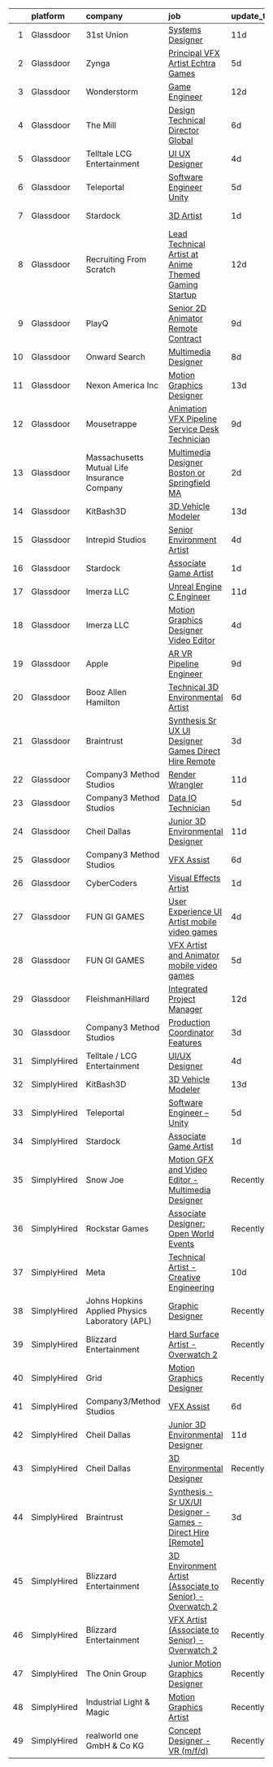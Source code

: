 

|    | platform    | company                                        | job                                                                                                                                                                                                                                                                                                                                                                                                                                                                                                                                                                                                                                                                                                                                                                                                                                                                                                                                                                                                                                                                                                                                                                                                                                                                                                                                                                   | update_time   | location          |
|---:|:------------|:-----------------------------------------------|:----------------------------------------------------------------------------------------------------------------------------------------------------------------------------------------------------------------------------------------------------------------------------------------------------------------------------------------------------------------------------------------------------------------------------------------------------------------------------------------------------------------------------------------------------------------------------------------------------------------------------------------------------------------------------------------------------------------------------------------------------------------------------------------------------------------------------------------------------------------------------------------------------------------------------------------------------------------------------------------------------------------------------------------------------------------------------------------------------------------------------------------------------------------------------------------------------------------------------------------------------------------------------------------------------------------------------------------------------------------------|:--------------|:------------------|
|  1 | Glassdoor   | 31st Union                                     | [Systems Designer](https://www.glassdoor.com/partner/jobListing.htm?pos=111&ao=1136043&s=58&guid=00000182c463427791811a461d952c7e&src=GD_JOB_AD&t=SR&vt=w&cs=1_6c8381be&cb=1661152215993&jobListingId=1008065562154&jrtk=3-0-1gb266gl3m6pd801-1gb266glg23j4000-ff11eba667e39b69-)                                                                                                                                                                                                                                                                                                                                                                                                                                                                                                                                                                                                                                                                                                                                                                                                                                                                                                                                                                                                                                                                                     | 11d           | San Mateo, CA     |
|  2 | Glassdoor   | Zynga                                          | [Principal VFX Artist   Echtra Games](https://www.glassdoor.com/partner/jobListing.htm?pos=122&ao=1136043&s=58&guid=00000182c463427791811a461d952c7e&src=GD_JOB_AD&t=SR&vt=w&cs=1_bafac513&cb=1661152215994&jobListingId=1008075023804&jrtk=3-0-1gb266gl3m6pd801-1gb266glg23j4000-17d460c6f555c914-)                                                                                                                                                                                                                                                                                                                                                                                                                                                                                                                                                                                                                                                                                                                                                                                                                                                                                                                                                                                                                                                                  | 5d            | San Francisco, CA |
|  3 | Glassdoor   | Wonderstorm                                    | [Game Engineer](https://www.glassdoor.com/partner/jobListing.htm?pos=130&ao=1136043&s=58&guid=00000182c463427791811a461d952c7e&src=GD_JOB_AD&t=SR&vt=w&ea=1&cs=1_2f5e4af6&cb=1661152215995&jobListingId=1008063174389&jrtk=3-0-1gb266gl3m6pd801-1gb266glg23j4000-668657c57190f7bc-)                                                                                                                                                                                                                                                                                                                                                                                                                                                                                                                                                                                                                                                                                                                                                                                                                                                                                                                                                                                                                                                                                   | 12d           | Los Angeles, CA   |
|  4 | Glassdoor   | The Mill                                       | [Design Technical Director  Global](https://www.glassdoor.com/partner/jobListing.htm?pos=119&ao=1136043&s=58&guid=00000182c463427791811a461d952c7e&src=GD_JOB_AD&t=SR&vt=w&ea=1&cs=1_9fc67956&cb=1661152215994&jobListingId=1008072942590&jrtk=3-0-1gb266gl3m6pd801-1gb266glg23j4000-ea11995893d5d192-)                                                                                                                                                                                                                                                                                                                                                                                                                                                                                                                                                                                                                                                                                                                                                                                                                                                                                                                                                                                                                                                               | 6d            | New York, NY      |
|  5 | Glassdoor   | Telltale   LCG Entertainment                   | [UI UX Designer](https://www.glassdoor.com/partner/jobListing.htm?pos=108&ao=1136043&s=58&guid=00000182c463427791811a461d952c7e&src=GD_JOB_AD&t=SR&vt=w&ea=1&cs=1_1b0b44a0&cb=1661152215993&jobListingId=1008077348225&jrtk=3-0-1gb266gl3m6pd801-1gb266glg23j4000-d5910ed26c772035-)                                                                                                                                                                                                                                                                                                                                                                                                                                                                                                                                                                                                                                                                                                                                                                                                                                                                                                                                                                                                                                                                                  | 4d            | California        |
|  6 | Glassdoor   | Teleportal                                     | [Software Engineer   Unity](https://www.glassdoor.com/partner/jobListing.htm?pos=101&ao=1110586&s=58&guid=00000182c463427791811a461d952c7e&src=GD_JOB_AD&t=SR&vt=w&ea=1&cs=1_35f40477&cb=1661152215992&jobListingId=1008075046577&cpc=ACAF1607C5C1E404&jrtk=3-0-1gb266gl3m6pd801-1gb266glg23j4000-a2586b8f60e5c255--6NYlbfkN0AntC0C-TCVph3zu4OMPCfnQ-MMa4QglcNogR1ub3Tc_pVtaDijIQNGqjZUjoXo2yKwu64KD8-YtFIR2I8kkqCbL07rpeOqxyEMXIKB1ZwOfsl0Q6IfIhQNenE7zHvKHruNGpl76kDxluITjcBqrRgn64vIx2FQD8vXwu5Xm23Gx3RzCIfCAb9mVGdhDJfdG4F7Sr6L5E2wSR5WchzVihtMtf_ADy91wmhNCtGIMYaPVS2pgRNnpg13-XVzxbipCBRB_feKXCt9HkbqmQRZJsSBdT6kdXkcJXJivgOB1f9i7vWcKU_rvy0ZYgiWsFJH5KR1CPZrKk7gVcQySMHjszw2Kkoge6fuqqJ33akcGkG0e2uq15oWVYfGdcdt3HVW1wiXPoc-VwVbv4vcWPkcO_0NCQQYl50KDhV14WUzM2vwMzGd--qpoUALTrGf0Wi9w0tkxSS7O2pX5fSM149oB5n_VMQW0AJgbW6zViEIWWZaRgA9Galh5x365_rOzEzo-_UdCc2M2hZpEQ%3D%3D)                                                                                                                                                                                                                                                                                                                                                                                                                                                                                      | 5d            | Culver City, CA   |
|  7 | Glassdoor   | Stardock                                       | [3D Artist](https://www.glassdoor.com/partner/jobListing.htm?pos=127&ao=1136043&s=58&guid=00000182c463427791811a461d952c7e&src=GD_JOB_AD&t=SR&vt=w&ea=1&cs=1_195f5240&cb=1661152215994&jobListingId=1008082401605&jrtk=3-0-1gb266gl3m6pd801-1gb266glg23j4000-1d119b2ae0e00642-)                                                                                                                                                                                                                                                                                                                                                                                                                                                                                                                                                                                                                                                                                                                                                                                                                                                                                                                                                                                                                                                                                       | 1d            | Plymouth, MI      |
|  8 | Glassdoor   | Recruiting From Scratch                        | [Lead Technical Artist at Anime Themed Gaming Startup](https://www.glassdoor.com/partner/jobListing.htm?pos=117&ao=1136043&s=58&guid=00000182c463427791811a461d952c7e&src=GD_JOB_AD&t=SR&vt=w&ea=1&cs=1_0b13eeb7&cb=1661152215993&jobListingId=1008063273384&jrtk=3-0-1gb266gl3m6pd801-1gb266glg23j4000-49747242ccf0e877-)                                                                                                                                                                                                                                                                                                                                                                                                                                                                                                                                                                                                                                                                                                                                                                                                                                                                                                                                                                                                                                            | 12d           | Durham, NC        |
|  9 | Glassdoor   | PlayQ                                          | [Senior 2D Animator  Remote Contract ](https://www.glassdoor.com/partner/jobListing.htm?pos=124&ao=1136043&s=58&guid=00000182c463427791811a461d952c7e&src=GD_JOB_AD&t=SR&vt=w&cs=1_be78bf49&cb=1661152215994&jobListingId=1008069187269&jrtk=3-0-1gb266gl3m6pd801-1gb266glg23j4000-c36762c0bb91b9b0-)                                                                                                                                                                                                                                                                                                                                                                                                                                                                                                                                                                                                                                                                                                                                                                                                                                                                                                                                                                                                                                                                 | 9d            | Santa Monica, CA  |
| 10 | Glassdoor   | Onward Search                                  | [Multimedia Designer](https://www.glassdoor.com/partner/jobListing.htm?pos=105&ao=1110586&s=58&guid=00000182c463427791811a461d952c7e&src=GD_JOB_AD&t=SR&vt=w&cs=1_eca2f307&cb=1661152215992&jobListingId=1008069681768&cpc=2CAED5C921A5F994&jrtk=3-0-1gb266gl3m6pd801-1gb266glg23j4000-2d640572d98285ba--6NYlbfkN0B7YoEZZ2QAGDyEGGmBPAUWSHc1Mt3sMCn9FehKcWA3w0R0aH9tn_iPRcrT6N-MqNTmcJl1DGypGoLqyk3sPT4ZMdm2j0oFgF-VVNoKfFKYLre8WiRW1sp-lEyaK-hfZsNoW3GVhrya3sx2siXYusC84VllIXH1IgYQyqg6Ch8FA94bySQdOkOcStqBObQuhCMVqBTqlFSwm99ZhqYcEJHXO6MMnEMj7uN0vGJTposbKh0kxiD73zocBOv7bap8dr7Oq1WgCswxKroynNHGZ7-dfbJJ9DKoBmhUrdiP4TQeWR4XdBCF4vUiRlmmNstyehU2DB49Ul0tTerpmsWYqR3yuDeRE93o5uCa2NzAoFmdnd8mYXQR9klPLhQ5skJpIutxQhS6g0n9m3__Z58p0-ArtJRJBeJqfZAZsWoHOHrj0xejb1sPJ1zxbMakZB8Hu5q4l8rkdFbAfSZCbGt7VxXpkqOKqDoCi_a2cptPC0ESq3ciWS6M4mhVQHxFnP-zy7WgGBFrKoLeWxQRGUedL3sn0BA3ehR5bqQDLOmoDcU8ey-gBJM2VCAjpRG3qF-_Bu_9BZz_IFnhJE3tF-fe5dH0_DbHUuInrkCqou6gI6ytIi1RV_-tlH4AKPoO-GGl-JtNXVsp-4EmMGBJIjqNEe_1KG3um4HwBazwXSLaC6w9pvHiKl3cDeV6UfJUoIM8eZtEhO8yqf-6XTUlIkskJE8vWHj5gtSMH_qjyRr0A96Lj88dyMjKepJCDYQwfBHGJr43HirM3l2dVbQzuo0ku18-3VGvqPvW3zcsSQG4MYPgSFqOFw1KCg_bEaCPObU-15GXOEEQC1qEDXnPOzSeBOYn9KKUtNtJVvr96K0eC7EkxcMM93O14mNUwntWWObrxDA8aapOwTHpWxwZmTY8rGBlR43mexjruBkoD0Oo9xgrbbjikrYoPtDJd_3yqavA5LiqJQ1BW5ESIVYq6l56GxdQcrneh-HPF4cSfBozGQKxew%3D%3D) | 8d            | Springfield, MA   |
| 11 | Glassdoor   | Nexon America Inc                              | [Motion Graphics Designer](https://www.glassdoor.com/partner/jobListing.htm?pos=120&ao=1136043&s=58&guid=00000182c463427791811a461d952c7e&src=GD_JOB_AD&t=SR&vt=w&ea=1&cs=1_ab21b66c&cb=1661152215994&jobListingId=1008061552056&jrtk=3-0-1gb266gl3m6pd801-1gb266glg23j4000-b216ac2c52511ce2-)                                                                                                                                                                                                                                                                                                                                                                                                                                                                                                                                                                                                                                                                                                                                                                                                                                                                                                                                                                                                                                                                        | 13d           | El Segundo, CA    |
| 12 | Glassdoor   | Mousetrappe                                    | [Animation   VFX Pipeline   Service Desk Technician](https://www.glassdoor.com/partner/jobListing.htm?pos=128&ao=1136043&s=58&guid=00000182c463427791811a461d952c7e&src=GD_JOB_AD&t=SR&vt=w&ea=1&cs=1_8dd4c8ce&cb=1661152215994&jobListingId=1008069113649&jrtk=3-0-1gb266gl3m6pd801-1gb266glg23j4000-1738c391c0b05a81-)                                                                                                                                                                                                                                                                                                                                                                                                                                                                                                                                                                                                                                                                                                                                                                                                                                                                                                                                                                                                                                              | 9d            | Burbank, CA       |
| 13 | Glassdoor   | Massachusetts Mutual Life Insurance Company    | [Multimedia Designer   Boston or Springfield  MA](https://www.glassdoor.com/partner/jobListing.htm?pos=106&ao=1136043&s=58&guid=00000182c463427791811a461d952c7e&src=GD_JOB_AD&t=SR&vt=w&cs=1_383d79a3&cb=1661152215992&jobListingId=1008080457446&jrtk=3-0-1gb266gl3m6pd801-1gb266glg23j4000-a23054d95f5ffb3d-)                                                                                                                                                                                                                                                                                                                                                                                                                                                                                                                                                                                                                                                                                                                                                                                                                                                                                                                                                                                                                                                      | 2d            | Springfield, MA   |
| 14 | Glassdoor   | KitBash3D                                      | [3D Vehicle Modeler](https://www.glassdoor.com/partner/jobListing.htm?pos=112&ao=1136043&s=58&guid=00000182c463427791811a461d952c7e&src=GD_JOB_AD&t=SR&vt=w&ea=1&cs=1_434f4ecd&cb=1661152215993&jobListingId=1008061372715&jrtk=3-0-1gb266gl3m6pd801-1gb266glg23j4000-1e2b1efa5a11cc9e-)                                                                                                                                                                                                                                                                                                                                                                                                                                                                                                                                                                                                                                                                                                                                                                                                                                                                                                                                                                                                                                                                              | 13d           | Remote            |
| 15 | Glassdoor   | Intrepid Studios                               | [Senior Environment Artist](https://www.glassdoor.com/partner/jobListing.htm?pos=129&ao=1136043&s=58&guid=00000182c463427791811a461d952c7e&src=GD_JOB_AD&t=SR&vt=w&cs=1_3f57f78a&cb=1661152215994&jobListingId=1008077643557&jrtk=3-0-1gb266gl3m6pd801-1gb266glg23j4000-ff75fddf9610f950-)                                                                                                                                                                                                                                                                                                                                                                                                                                                                                                                                                                                                                                                                                                                                                                                                                                                                                                                                                                                                                                                                            | 4d            | San Diego, CA     |
| 16 | Glassdoor   | Stardock                                       | [Associate Game Artist](https://www.glassdoor.com/partner/jobListing.htm?pos=109&ao=1136043&s=58&guid=00000182c463427791811a461d952c7e&src=GD_JOB_AD&t=SR&vt=w&ea=1&cs=1_d1d64192&cb=1661152215993&jobListingId=1008082401598&jrtk=3-0-1gb266gl3m6pd801-1gb266glg23j4000-484821df94f7afe5-)                                                                                                                                                                                                                                                                                                                                                                                                                                                                                                                                                                                                                                                                                                                                                                                                                                                                                                                                                                                                                                                                           | 1d            | Plymouth, MI      |
| 17 | Glassdoor   | Imerza  LLC                                    | [Unreal Engine   C   Engineer](https://www.glassdoor.com/partner/jobListing.htm?pos=114&ao=1136043&s=58&guid=00000182c463427791811a461d952c7e&src=GD_JOB_AD&t=SR&vt=w&ea=1&cs=1_89547208&cb=1661152215993&jobListingId=1008064153668&jrtk=3-0-1gb266gl3m6pd801-1gb266glg23j4000-d0e7591fb852b818-)                                                                                                                                                                                                                                                                                                                                                                                                                                                                                                                                                                                                                                                                                                                                                                                                                                                                                                                                                                                                                                                                    | 11d           | Remote            |
| 18 | Glassdoor   | Imerza  LLC                                    | [Motion Graphics Designer Video Editor](https://www.glassdoor.com/partner/jobListing.htm?pos=116&ao=1136043&s=58&guid=00000182c463427791811a461d952c7e&src=GD_JOB_AD&t=SR&vt=w&ea=1&cs=1_ac6857fe&cb=1661152215993&jobListingId=1008075848491&jrtk=3-0-1gb266gl3m6pd801-1gb266glg23j4000-6ca1c1b9b1645274-)                                                                                                                                                                                                                                                                                                                                                                                                                                                                                                                                                                                                                                                                                                                                                                                                                                                                                                                                                                                                                                                           | 4d            | Sarasota, FL      |
| 19 | Glassdoor   | Apple                                          | [AR VR Pipeline Engineer](https://www.glassdoor.com/partner/jobListing.htm?pos=104&ao=1110586&s=58&guid=00000182c463427791811a461d952c7e&src=GD_JOB_AD&t=SR&vt=w&cs=1_70f2c896&cb=1661152215992&jobListingId=1008068025666&cpc=654405A9B1E0A9F5&jrtk=3-0-1gb266gl3m6pd801-1gb266glg23j4000-3e31f7e030a619a9--6NYlbfkN0BvKrLyj5gPmtZO9T8euul8TCxuuKNOtzRJOomxnwSEodTz2Bc-sPZl1dBMH13w-jOn-z4oREFcRMKxAO_d9jckgdAmZNeCH-vBMb5EZYWWQn24NRKpSKGkgq8Fq87y_RqJ-aFc0OpujB-kyuL0R_EaAYBNg7OCR3OEqNr7_vy0sJE3J7gRNCx3_10mYwFag6nwuKUuLM-uASAwM5XPwQlk44M7CwJ864J0VtMBk8nsMp-GkNFn4qSNI9bZQBRW5rGpfMDAJlvNwZMqdT1VFaKtx1N54CgDkFTFO3WhNlKpi0DEYzzPmPMC04tF7i6TcIjgosQg1-sWQH_LCsjUzwjIZCqsV_Z6GedBzkEs1omNR6Lw2XN3qu5NAPJgKj9rdi2QVuh1Yqq4KfNf4vFHBSe_fL8krTM4ZmFs7g7NwVKhGCxRI9r3uJqrJUDWRTN1STpUWA3p81B1njZQrdJIKH_w3zXB1AuNQ3_rCfDBM-dDI2IFf-2N3EnRnmClChf9IDiEm5ZGB5vpRLPbsCRiueUbVdmkSNQH9DhOGHKG7GdtxinHKPUdUIWM57PAA4tXT7HjVXU4y5EIt8CGeReZnsJ-7iVjyNj2zn0geTjs34qEJi63jX6q5bCks3lSLZUtGX7yRDbCiCpJyIZuVEeL6AY0947uBXa5LTugTld0u4sa3IEyV47sSu7722iC2eNyU8LH46g8ZGd1d8jL0Z9f-5ovsgj53WC7QwvjM6l6jdTdjn7rb7Im00B00FKynyORt4I4hUonvjRaKPbTSEVTI1-wnzdgykf36Nv_7vhIqaf46ZAnWUMvP9ghbikuOfq_Qu2W4e_ntyGz55uSvkNQPck-pi6Yn6CeYKdrj4-vXc713t4QsBlhJ8BUplVhkRoLqBUtAwObjZv-6MpqOzq3Gm3cVE4Ymh3fV70CFOqmibSZdBwvI6d0ffMKFEZSRSAaqRs%3D)                                           | 9d            | Seattle, WA       |
| 20 | Glassdoor   | Booz Allen Hamilton                            | [Technical 3D Environmental Artist](https://www.glassdoor.com/partner/jobListing.htm?pos=118&ao=1136043&s=58&guid=00000182c463427791811a461d952c7e&src=GD_JOB_AD&t=SR&vt=w&cs=1_3e0da058&cb=1661152215993&jobListingId=1008072673997&jrtk=3-0-1gb266gl3m6pd801-1gb266glg23j4000-9c08369b09d39890-)                                                                                                                                                                                                                                                                                                                                                                                                                                                                                                                                                                                                                                                                                                                                                                                                                                                                                                                                                                                                                                                                    | 6d            | Austin, TX        |
| 21 | Glassdoor   | Braintrust                                     | [Synthesis   Sr UX UI Designer   Games   Direct Hire  Remote ](https://www.glassdoor.com/partner/jobListing.htm?pos=102&ao=1110586&s=58&guid=00000182c463427791811a461d952c7e&src=GD_JOB_AD&t=SR&vt=w&ea=1&cs=1_4dc15dc2&cb=1661152215992&jobListingId=1008080102555&cpc=AC285F3A3ECA6BB0&jrtk=3-0-1gb266gl3m6pd801-1gb266glg23j4000-f75afadf85aa233a--6NYlbfkN0AL3dVr72y2kzw2kaN2Ho5i09lACUMjYeOySpm2U6Kfaoe62CV9xg--plm3aqh2r2TemLtvPaA_HDXJ1tYEi7bqdEMlYF7zpBaArS7LJcMi9mJoSAqoL0efyCRtBmjF-8j4vdxvugJhCcLw7KVAaT7vYFBCdglVdvuSiHxXGv4_7WeNkYnRohexvWI-rY2ajJ389p0IXl0wfY_Q_6_jfM9RSGSMP1EpsHEQw6882VNd70WC-36YITsO5SU7_vzmcwT6GbqdFjOp6cnwKylb8_LQOQZKpb3inc20NufhwzXD45t8FQQyYkgiHkteApy2ATgz6A1Xn-dYRKc_vVxpYjnqloao_SHzjRxJ1hbimvvavyz9vZDhbAdYzolILXpXNW6S0uBxg5Vj7feF4P4inpRTm5OPFq21InTCotZCpxAfyDnctYwdBXOSJUW8z1nx5lZ_48iJ_GHeDDKxwPkPM6T1bP-uHRO-SORXS24PqxmqumFC1AsHv8nrehR3SsdZXfVcg3V6LYnA0tiAqJnSngIAkwpYzmTJTBPohJllOV2HRiBaKbuhj9Oe68LS0orXTw_ODGv9SFcD6aArWey65m1lbXqP3DBbdZ0P8_F0I83xVPOyxMZW4h154tYOpuHBIvxTopcqGhgvzca0r_51_OmSH3ggBjjke5SY2i38gzkaQKFlXBKrZdklH5PLSyytDcTHegHcuaWh7A55mZvIpcsMloLRal3TYHPPRAykvdzg9Bi284KHHIHn)                                                                                                                                                                                                               | 3d            | San Francisco, CA |
| 22 | Glassdoor   | Company3 Method Studios                        | [Render Wrangler](https://www.glassdoor.com/partner/jobListing.htm?pos=115&ao=1136043&s=58&guid=00000182c463427791811a461d952c7e&src=GD_JOB_AD&t=SR&vt=w&cs=1_98a11e34&cb=1661152215993&jobListingId=1008065195619&jrtk=3-0-1gb266gl3m6pd801-1gb266glg23j4000-1b5c6983f5583d83-)                                                                                                                                                                                                                                                                                                                                                                                                                                                                                                                                                                                                                                                                                                                                                                                                                                                                                                                                                                                                                                                                                      | 11d           | Los Angeles, CA   |
| 23 | Glassdoor   | Company3 Method Studios                        | [Data IO Technician](https://www.glassdoor.com/partner/jobListing.htm?pos=126&ao=1136043&s=58&guid=00000182c463427791811a461d952c7e&src=GD_JOB_AD&t=SR&vt=w&cs=1_610b60f3&cb=1661152215994&jobListingId=1008074790942&jrtk=3-0-1gb266gl3m6pd801-1gb266glg23j4000-ce2fa6ee1f6f8ed8-)                                                                                                                                                                                                                                                                                                                                                                                                                                                                                                                                                                                                                                                                                                                                                                                                                                                                                                                                                                                                                                                                                   | 5d            | New York, NY      |
| 24 | Glassdoor   | Cheil Dallas                                   | [Junior 3D Environmental Designer](https://www.glassdoor.com/partner/jobListing.htm?pos=110&ao=1136043&s=58&guid=00000182c463427791811a461d952c7e&src=GD_JOB_AD&t=SR&vt=w&ea=1&cs=1_5ac5d0ba&cb=1661152215993&jobListingId=1008064407489&jrtk=3-0-1gb266gl3m6pd801-1gb266glg23j4000-1ab3087d1c2e9b60-)                                                                                                                                                                                                                                                                                                                                                                                                                                                                                                                                                                                                                                                                                                                                                                                                                                                                                                                                                                                                                                                                | 11d           | Plano, TX         |
| 25 | Glassdoor   | Company3 Method Studios                        | [VFX Assist](https://www.glassdoor.com/partner/jobListing.htm?pos=107&ao=1136043&s=58&guid=00000182c463427791811a461d952c7e&src=GD_JOB_AD&t=SR&vt=w&cs=1_e2fc1b26&cb=1661152215993&jobListingId=1008072978270&jrtk=3-0-1gb266gl3m6pd801-1gb266glg23j4000-ddbff146cf3d76c6-)                                                                                                                                                                                                                                                                                                                                                                                                                                                                                                                                                                                                                                                                                                                                                                                                                                                                                                                                                                                                                                                                                           | 6d            | New York, NY      |
| 26 | Glassdoor   | CyberCoders                                    | [Visual Effects Artist](https://www.glassdoor.com/partner/jobListing.htm?pos=103&ao=1110586&s=58&guid=00000182c463427791811a461d952c7e&src=GD_JOB_AD&t=SR&vt=w&ea=1&cs=1_2b8f2ea9&cb=1661152215992&jobListingId=1008082967505&cpc=451933188B21919D&jrtk=3-0-1gb266gl3m6pd801-1gb266glg23j4000-c25e48562126b7e0--6NYlbfkN0CpFJQzrgRR8WqXWK1qKKEqALWJw739KlKqr2H-MSI4eoBlI4EFrmor2FYZMP3muM0sDczIvLlqMLpU8lvkVVBn2qz04jEDmZAiNk8ptBgfhC8ALrA2vKUMNrAdtnYhQjDF_sxEMnGLzIW6gO7DyZcGoa4e_lVCkbx4ZfoZeefImmPqC0TxWGm-kFhHQ2JdCpn8zv9-oXWE5J2jRMJrqZHl63MdYsMJ0VrpUsOpa6XmIGGPYDlNYygOE4-mhMgNSnmjorAHOqB8QPlyoD0U3JAGI0_PLrjyWbx5QlRptpY5W6M8hM1y2vO7H4UdxsDrMs7sBhYdTmZ1tuVcA5JM7ydkRlleQTdA5NU0DY91m8to2s9npv8DAFLnxVNNfTUqS3y0KQQEyi7KBUo3PNNklUcRLKGplk86kDKXFlhMTnQ1sZLKAXbr4F8dsp9nc_hWIWMI38UbHFAUgehe9ChKcgySpHQYn7XASXFYG3wc4DpRRcx7m9V_qDT55wUa4KGQDFM_NCg4eBskjsI-DC_-OOAIy-dE8WG2ZgoxkYKVqoJCb7BXN3xRrQ6a3h30_I3IZB5p4Zt904lxsvr9OVYdXpOjLBpn8EXeTvzbpD9tnbBjxNmgeUFLawfuf9lNIA_y1aI-oVOkARcYimmQQX69Vgl4MsvSFJizEVnOAH0BLdt3Dv_sFO1VN6YDmHP1dHr_Z6Any-v9kOfQZgcdEpFASwb9AbPklAzeu8Y49xciML2TvcMEBzt6bnfLc7mDVXwadj1_l6prurtjTFzRYM8Bm2xBeIHrM4K1R_u5M2Beq3Ybao6dosqAql6F4uhOomyB7vqb2nPlZtKQwgNutTnaIgwZe3OPv_YweY4_uTtrfqm6Oho5uCoo4hzflLE70u8fI6NEs5o4LNZxsSX4Erz0f_-NJOEvaFQLmHKxuytclbDJ1guULAemTaDK8mO5dOECxI1hgln8yIcom0-z0Xm-1-njMzvTIkcr4Tk%3D)        | 1d            | Los Angeles, CA   |
| 27 | Glassdoor   | FUN GI GAMES                                   | [User Experience   UI Artist  mobile video games ](https://www.glassdoor.com/partner/jobListing.htm?pos=113&ao=1136043&s=58&guid=00000182c463427791811a461d952c7e&src=GD_JOB_AD&t=SR&vt=w&ea=1&cs=1_0d67de27&cb=1661152215993&jobListingId=1008076401319&jrtk=3-0-1gb266gl3m6pd801-1gb266glg23j4000-f0cd89177fe8e76c-)                                                                                                                                                                                                                                                                                                                                                                                                                                                                                                                                                                                                                                                                                                                                                                                                                                                                                                                                                                                                                                                | 4d            | El Segundo, CA    |
| 28 | Glassdoor   | FUN GI GAMES                                   | [VFX Artist and Animator  mobile video games ](https://www.glassdoor.com/partner/jobListing.htm?pos=121&ao=1136043&s=58&guid=00000182c463427791811a461d952c7e&src=GD_JOB_AD&t=SR&vt=w&ea=1&cs=1_f3787a08&cb=1661152215994&jobListingId=1008074799493&jrtk=3-0-1gb266gl3m6pd801-1gb266glg23j4000-b90be397940a31e5-)                                                                                                                                                                                                                                                                                                                                                                                                                                                                                                                                                                                                                                                                                                                                                                                                                                                                                                                                                                                                                                                    | 5d            | El Segundo, CA    |
| 29 | Glassdoor   | FleishmanHillard                               | [Integrated Project Manager](https://www.glassdoor.com/partner/jobListing.htm?pos=123&ao=1136043&s=58&guid=00000182c463427791811a461d952c7e&src=GD_JOB_AD&t=SR&vt=w&cs=1_6d92c872&cb=1661152215994&jobListingId=1008062135565&jrtk=3-0-1gb266gl3m6pd801-1gb266glg23j4000-3d15de2ebd0157e4-)                                                                                                                                                                                                                                                                                                                                                                                                                                                                                                                                                                                                                                                                                                                                                                                                                                                                                                                                                                                                                                                                           | 12d           | New York, NY      |
| 30 | Glassdoor   | Company3 Method Studios                        | [Production Coordinator  Features](https://www.glassdoor.com/partner/jobListing.htm?pos=125&ao=1136043&s=58&guid=00000182c463427791811a461d952c7e&src=GD_JOB_AD&t=SR&vt=w&cs=1_7cf53968&cb=1661152215994&jobListingId=1008079532914&jrtk=3-0-1gb266gl3m6pd801-1gb266glg23j4000-795831f45db09bc8-)                                                                                                                                                                                                                                                                                                                                                                                                                                                                                                                                                                                                                                                                                                                                                                                                                                                                                                                                                                                                                                                                     | 3d            | Los Angeles, CA   |
| 31 | SimplyHired | Telltale / LCG Entertainment                   | [UI/UX Designer](https://www.simplyhired.com/job/OTLQIJmlmbbdN1RBMEi_j_bXY5ZcGV_nochz_XDuvHc4OmIhkuBwbw?q=vfx+designer)                                                                                                                                                                                                                                                                                                                                                                                                                                                                                                                                                                                                                                                                                                                                                                                                                                                                                                                                                                                                                                                                                                                                                                                                                                               | 4d            | California        |
| 32 | SimplyHired | KitBash3D                                      | [3D Vehicle Modeler](https://www.simplyhired.com/job/VwgC9IB3ym8a8J0kNrymmSSw5lslDouDxa5vl13riEBIvSMSPqRqXA?q=vfx+designer)                                                                                                                                                                                                                                                                                                                                                                                                                                                                                                                                                                                                                                                                                                                                                                                                                                                                                                                                                                                                                                                                                                                                                                                                                                           | 13d           | Remote            |
| 33 | SimplyHired | Teleportal                                     | [Software Engineer – Unity](https://www.simplyhired.com/job/U01SrNCdaTYrZ4QRxBfL5yHDd4v1jD1-oTLFHKeuSIyfvwU1yzfxvQ?q=vfx+designer)                                                                                                                                                                                                                                                                                                                                                                                                                                                                                                                                                                                                                                                                                                                                                                                                                                                                                                                                                                                                                                                                                                                                                                                                                                    | 5d            | Culver City, CA   |
| 34 | SimplyHired | Stardock                                       | [Associate Game Artist](https://www.simplyhired.com/job/TGmq34O0XtOOtLXKTWLqatZWGjZfkuiw7yBYtAgPPdMQH9ydtVlSYA?q=vfx+designer)                                                                                                                                                                                                                                                                                                                                                                                                                                                                                                                                                                                                                                                                                                                                                                                                                                                                                                                                                                                                                                                                                                                                                                                                                                        | 1d            | Plymouth, MI      |
| 35 | SimplyHired | Snow Joe                                       | [Motion GFX and Video Editor - Multimedia Designer](https://www.simplyhired.com/job/HVMBdr8b-igGIhhIJ2JTxOIvspmn-MTBjFfJSBLKydVFxUwzfpgZ3Q?q=vfx+designer)                                                                                                                                                                                                                                                                                                                                                                                                                                                                                                                                                                                                                                                                                                                                                                                                                                                                                                                                                                                                                                                                                                                                                                                                            | Recently      | Hoboken, NJ       |
| 36 | SimplyHired | Rockstar Games                                 | [Associate Designer: Open World Events](https://www.simplyhired.com/job/vdV8vlT3gviLv2JCIKjxS72bf-KmVFeMRA0oYSRtEaTI4YyrugfY7Q?q=vfx+designer)                                                                                                                                                                                                                                                                                                                                                                                                                                                                                                                                                                                                                                                                                                                                                                                                                                                                                                                                                                                                                                                                                                                                                                                                                        | Recently      | Carlsbad, CA      |
| 37 | SimplyHired | Meta                                           | [Technical Artist - Creative Engineering](https://www.simplyhired.com/job/G5l8S4O5i7LZl4AawLI_HWOfwlD81bu9gNRDfwxL9jZF0HBsgvh_Hw?q=vfx+designer)                                                                                                                                                                                                                                                                                                                                                                                                                                                                                                                                                                                                                                                                                                                                                                                                                                                                                                                                                                                                                                                                                                                                                                                                                      | 10d           | Menlo Park, CA    |
| 38 | SimplyHired | Johns Hopkins Applied Physics Laboratory (APL) | [Graphic Designer](https://www.simplyhired.com/job/qGHtNnvDZsyi1u2c2ajCp71Ah6JDiPm6mQMoy7LUhAGhl3nNdI7Peg?q=vfx+designer)                                                                                                                                                                                                                                                                                                                                                                                                                                                                                                                                                                                                                                                                                                                                                                                                                                                                                                                                                                                                                                                                                                                                                                                                                                             | Recently      | Laurel, MD        |
| 39 | SimplyHired | Blizzard Entertainment                         | [Hard Surface Artist - Overwatch 2](https://www.simplyhired.com/job/6UbuxcizWm0FGl0VWvCtYyHq-2-jjcWZ_YsxRvD4XaS9M8_zOx_FMA?q=vfx+designer)                                                                                                                                                                                                                                                                                                                                                                                                                                                                                                                                                                                                                                                                                                                                                                                                                                                                                                                                                                                                                                                                                                                                                                                                                            | Recently      | Irvine, CA        |
| 40 | SimplyHired | Grid                                           | [Motion Graphics Designer](https://www.simplyhired.com/job/0p-0J-RjyGGEv_VA6rRm2gIuZDA-jrde64ATCAn0BuZmWsE-rrvM1Q?q=vfx+designer)                                                                                                                                                                                                                                                                                                                                                                                                                                                                                                                                                                                                                                                                                                                                                                                                                                                                                                                                                                                                                                                                                                                                                                                                                                     | Recently      | Washington, DC    |
| 41 | SimplyHired | Company3/Method Studios                        | [VFX Assist](https://www.simplyhired.com/job/ENgspAYczPg2H698kXNgI0NwisvVH9m09pvXXK8uY444DwpcvyeRaw?q=vfx+designer)                                                                                                                                                                                                                                                                                                                                                                                                                                                                                                                                                                                                                                                                                                                                                                                                                                                                                                                                                                                                                                                                                                                                                                                                                                                   | 6d            | New York, NY      |
| 42 | SimplyHired | Cheil Dallas                                   | [Junior 3D Environmental Designer](https://www.simplyhired.com/job/s6ohymubB_X2rNX5T9njJFZ-sw1Or6S00IFRIEeerodZ5k3W2CoStA?q=vfx+designer)                                                                                                                                                                                                                                                                                                                                                                                                                                                                                                                                                                                                                                                                                                                                                                                                                                                                                                                                                                                                                                                                                                                                                                                                                             | 11d           | Plano, TX         |
| 43 | SimplyHired | Cheil Dallas                                   | [3D Environmental Designer](https://www.simplyhired.com/job/UgXeR3adZiTTr_tdyNFly-xo3HLtiFzMzkiKV7efUedEuzau_CU52w?q=vfx+designer)                                                                                                                                                                                                                                                                                                                                                                                                                                                                                                                                                                                                                                                                                                                                                                                                                                                                                                                                                                                                                                                                                                                                                                                                                                    | Recently      | Plano, TX         |
| 44 | SimplyHired | Braintrust                                     | [Synthesis - Sr UX/UI Designer - Games - Direct Hire [Remote]](https://www.simplyhired.com/job/s8VTkRM3oCeJLBwgulx2Jlcwp1OpX_r8oYFccUARA2oruAYY7KrpiQ?q=vfx+designer)                                                                                                                                                                                                                                                                                                                                                                                                                                                                                                                                                                                                                                                                                                                                                                                                                                                                                                                                                                                                                                                                                                                                                                                                 | 3d            | San Francisco, CA |
| 45 | SimplyHired | Blizzard Entertainment                         | [3D Environment Artist (Associate to Senior) - Overwatch 2](https://www.simplyhired.com/job/pw88DtF0EULjjFMy83MMr_Hg0HBZII6DCgYGL9C12joglMD-Z-Xwnw?q=vfx+designer)                                                                                                                                                                                                                                                                                                                                                                                                                                                                                                                                                                                                                                                                                                                                                                                                                                                                                                                                                                                                                                                                                                                                                                                                    | Recently      | Irvine, CA        |
| 46 | SimplyHired | Blizzard Entertainment                         | [VFX Artist (Associate to Senior) - Overwatch 2](https://www.simplyhired.com/job/2d70J5UkkZ2YmvlvJfcaEqf0vVFEZwLt57euRMmQlk3Afx_2Q_gYzw?q=vfx+designer)                                                                                                                                                                                                                                                                                                                                                                                                                                                                                                                                                                                                                                                                                                                                                                                                                                                                                                                                                                                                                                                                                                                                                                                                               | Recently      | Irvine, CA        |
| 47 | SimplyHired | The Onin Group                                 | [Junior Motion Graphics Designer](https://www.simplyhired.com/job/nSXtfF1EjgxbugspMbVz4pw-dqD4bVPY3wpqsv8GXCQLtUJjacxVMw?q=vfx+designer)                                                                                                                                                                                                                                                                                                                                                                                                                                                                                                                                                                                                                                                                                                                                                                                                                                                                                                                                                                                                                                                                                                                                                                                                                              | Recently      | Birmingham, AL    |
| 48 | SimplyHired | Industrial Light & Magic                       | [Motion Graphics Artist](https://www.simplyhired.com/job/45p7S79Lc5TCLzu-F9wHJQvgggqTZpnRPAv2tuFt7IxSInoRYoyhHg?q=vfx+designer)                                                                                                                                                                                                                                                                                                                                                                                                                                                                                                                                                                                                                                                                                                                                                                                                                                                                                                                                                                                                                                                                                                                                                                                                                                       | Recently      | San Francisco, CA |
| 49 | SimplyHired | realworld one GmbH & Co KG                     | [Concept Designer - VR (m/f/d)](https://www.simplyhired.com/job/9M9B0HjzlxbnEWwSs63j38J2jv4QAGwRz17kgQnuQPJjtHPVVTunxA?q=vfx+designer)                                                                                                                                                                                                                                                                                                                                                                                                                                                                                                                                                                                                                                                                                                                                                                                                                                                                                                                                                                                                                                                                                                                                                                                                                                | Recently      | Remote            |